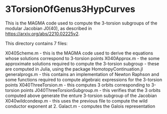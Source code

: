 # 3TorsionOfGenus3HypCurves

This is the MAGMA code used to compute the 3-torsion subgroups of the modular Jacobian J0(40), as described in https://arxiv.org/abs/2210.02225v2.


This directory contains 7 files:

X040Scheme.m - this is the MAGMA code used to derive the equations whose solutions correspond to 3-torsion points 
X040Approx.m - the some approximate solutions required to compute the 3-torsion subgroup - these are computed in Julia, using the package HomotopyContinuation.jl
generalprogs.m - this contains an implementation of Newton Raphson and some functions required to compute algebraic expressions for the 3-torsion points 
X040ThreeTorsion.m - this computes 3 orbits corresponding to 3-torsion points 
J040ThreeTorsionSubgroup.m - this verifies that the 3 orbits computed above generate the enture 3-torsion subgroup of the Jacobian 
X040wildcondexp.m - this uses the previous file to compute the wild conductor exponent at 2.
Galact.m - computes the Galois representation 

